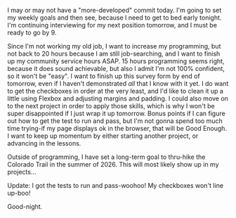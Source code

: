 I may or may not have a "more-developed" commit today. I'm going to set my weekly goals and then see, because I need to get to bed early tonight. I'm continuing interviewing for my next position tomorrow, and I must be ready to go by 9. 

Since I'm not working my old job, I want to increase my programming, but not back to 20 hours because I am still job-searching, and I want to finish up my community service hours ASAP. 15 hours programming seems right, because it does sound achievable, but also I admit I'm not 100% confident, so it won't be "easy". I want to finish up this survey form by end of tomorrow, even if I haven't demonstrated _all_ that I know with it yet. I do want to get the checkboxes in order at the very least, and I'd like to clean it up a little using Flexbox and adjusting margins and padding. I could also move on to the next project in order to apply those skills, which is why I won't be super disappointed if I just wrap it up tomorrow. Bonus points if I can figure out how to get the test to run and pass, but I'm not gonna spend too much time trying-if my page displays ok in the browser, that will be Good Enough. I want to keep up momentum by either starting another project, or advancing in the lessons. 

Outside of programming, I have set a long-term goal to thru-hike the Colorado Trail in the summer of 2026. This will most likely show up in my projects...

Update: I got the tests to run and pass-woohoo! My checkboxes won't line up-boo!

Good-night.